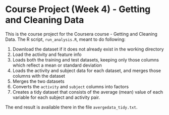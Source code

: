 # Course Project (Week 4) - Getting and Cleaning Data

This is the course project for the Coursera course - Getting and Cleaning Data.
The R script, `run_analysis.R`, meant to do following:

1. Download the dataset if it does not already exist in the working directory
2. Load the activity and feature info
3. Loads both the training and test datasets, keeping only those columns which
   reflect a mean or standard deviation
4. Loads the activity and subject data for each dataset, and merges those
   columns with the dataset
5. Merges the two datasets
6. Converts the `activity` and `subject` columns into factors
7. Creates a tidy dataset that consists of the average (mean) value of each
   variable for each subject and activity pair.

The end result is available there in the file `avergedata_tidy.txt`.
